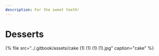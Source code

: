 ```yaml
---
description: For the sweet tooth!
---
```


# Desserts

{% file src="../.gitbook/assets/cake \(1\) \(1\) \(1\) \(1\).jpg" caption="cake" %}

